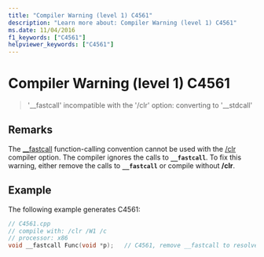 ```yaml
---
title: "Compiler Warning (level 1) C4561"
description: "Learn more about: Compiler Warning (level 1) C4561"
ms.date: 11/04/2016
f1_keywords: ["C4561"]
helpviewer_keywords: ["C4561"]
---
```

# Compiler Warning (level 1) C4561

> '__fastcall' incompatible with the '/clr' option: converting to '\__stdcall'

## Remarks

The [__fastcall](../../cpp/fastcall.md) function-calling convention cannot be used with the [/clr](../../build/reference/clr-common-language-runtime-compilation.md) compiler option. The compiler ignores the calls to **`__fastcall`**. To fix this warning, either remove the calls to **`__fastcall`** or compile without **/clr**.

## Example

The following example generates C4561:

```cpp
// C4561.cpp
// compile with: /clr /W1 /c
// processor: x86
void __fastcall Func(void *p);   // C4561, remove __fastcall to resolve
```
